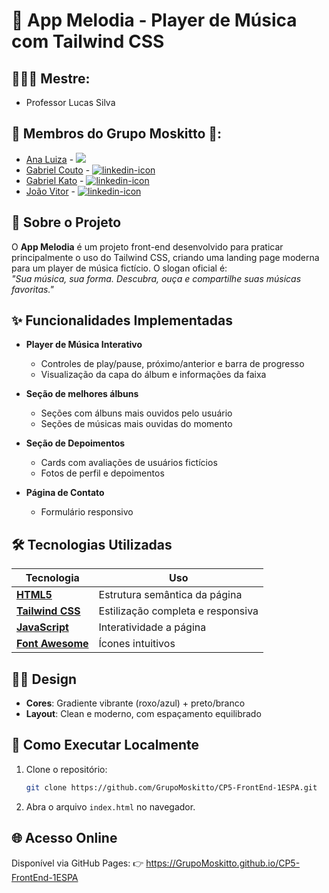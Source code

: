 # 🎵 App Melodia - Player de Música com Tailwind CSS

## 👨🏻‍🏫 Mestre: 
- Professor Lucas Silva

## 👥 Membros do Grupo Moskitto 🦟:
- [Ana Luiza](https://github.com/anarand) -
  <a href="https://www.linkedin.com/in/ana-luiza-santana-124023240/">
    <img src="https://img.shields.io/badge/LinkedIn-0077B5?style=for-the-badge&logo=linkedin&logoColor=white">
  </a>
- [Gabriel Couto](https://github.com/rouri404) -
  <a href="https://www.linkedin.com/in/gabricouto/">
    <img src="https://img.shields.io/badge/LinkedIn-0077B5?style=for-the-badge&logo=linkedin&logoColor=white" alt="linkedin-icon">
  </a>
- [Gabriel Kato](https://github.com/kato8088) -
  <a href="https://www.linkedin.com/in/gabrikato/">
    <img src="https://img.shields.io/badge/LinkedIn-0077B5?style=for-the-badge&logo=linkedin&logoColor=white" alt="linkedin-icon">
  </a>
- [João Vitor](https://github.com/joaomatosq) -
  <a href="https://www.linkedin.com/in/joaomatosq/">
    <img src="https://img.shields.io/badge/LinkedIn-0077B5?style=for-the-badge&logo=linkedin&logoColor=white" alt="linkedin-icon">
  </a>

## 📌 Sobre o Projeto

O **App Melodia** é um projeto front-end desenvolvido para praticar principalmente o uso do Tailwind CSS, criando uma landing page moderna para um player de música fictício. O slogan oficial é:  
*"Sua música, sua forma. Descubra, ouça e compartilhe suas músicas favoritas."*

## ✨ Funcionalidades Implementadas

- **Player de Música Interativo**  
  - Controles de play/pause, próximo/anterior e barra de progresso
  - Visualização da capa do álbum e informações da faixa

- **Seção de melhores álbuns**
  - Seções com álbuns mais ouvidos pelo usuário
  - Seções de músicas mais ouvidas do momento

- **Seção de Depoimentos**  
  - Cards com avaliações de usuários fictícios
  - Fotos de perfil e depoimentos

- **Página de Contato**  
  - Formulário responsivo

## 🛠 Tecnologias Utilizadas

| Tecnologia         | Uso                              |
|--------------------|----------------------------------|
| **[HTML5](https://www.w3.org/TR/html5/)**          | Estrutura semântica da página    |
| **[Tailwind CSS](https://tailwindcss.com/)**   | Estilização completa e responsiva|
| **[JavaScript](https://developer.mozilla.org/pt-BR/docs/Web/JavaScript)**   | Interatividade a página |
| **[Font Awesome](https://fontawesome.com/)**   | Ícones intuitivos                |

## 🧑‍🎨 Design

- **Cores**: Gradiente vibrante (roxo/azul) + preto/branco
- **Layout**: Clean e moderno, com espaçamento equilibrado

## 🚀 Como Executar Localmente

1. Clone o repositório:
   ```bash
   git clone https://github.com/GrupoMoskitto/CP5-FrontEnd-1ESPA.git
   
2. Abra o arquivo ```index.html``` no navegador.

## 🌐 Acesso Online
Disponível via GitHub Pages:
👉 https://GrupoMoskitto.github.io/CP5-FrontEnd-1ESPA

